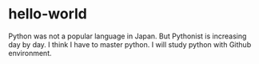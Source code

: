 # hello-world

Python was not a popular language in Japan. But Pythonist is increasing day by day.
I think I have to master python. I will study python with Github environment.
